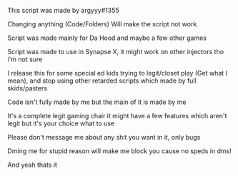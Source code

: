 This script was made by argyyy#1355

Changing anything (Code/Folders) Will make the script not work

Script was made mainly for Da Hood and maybe a few other games

Script was made to use in Synapse X, it might work on other injectors tho i'm not sure

I release this for some special ed kids trying to legit/closet play (Get what I mean), and stop using other retarded scripts which made by full skids/pasters

Code isn't fully made by me but the main of it is made by me

It's a complete legit gaming chair it might have a few features which aren't legit but it's your choice what to use

Please don't message me about any shit you want in it, only bugs

Dming me for stupid reason will make me block you cause no speds in dms!

And yeah thats it
